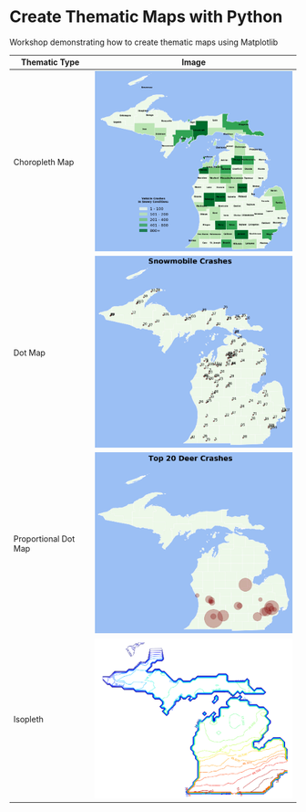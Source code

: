 # Create Thematic Maps with Python

Workshop demonstrating how to create thematic maps using Matplotlib

Thematic Type|Image
---|---
Choropleth Map|![Choropleth](img/small/mi_choropleth.png)
Dot Map|![Dot](img/small/snowmobile_crashes.png)
Proportional Dot Map|![Proportional](img/small/top_20_crashes.png)
Isopleth|![Isopleth](img/small/isopleth.png)

